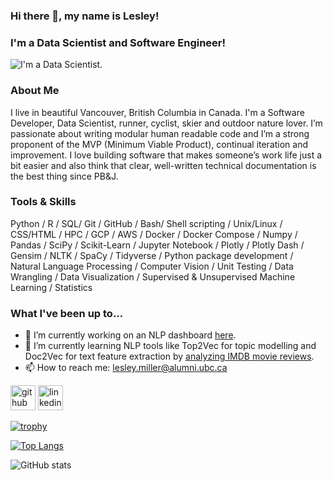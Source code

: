 ### Hi there 👋, my name is Lesley!
### I'm a Data Scientist and Software Engineer! 
![I'm a Data Scientist. ](img/workstation.png)

### About Me
I live in beautiful Vancouver, British Columbia in Canada. I'm a Software Developer, Data Scientist, runner, cyclist, skier and outdoor nature lover. I’m passionate about writing modular human readable code and I’m a strong proponent of the MVP (Minimum Viable Product), continual iteration and improvement. I love building software that makes someone’s work life just a bit easier and also think that clear, well-written technical documentation is the best thing since PB&J.


### Tools & Skills
Python / R / SQL/ Git / GitHub / Bash/ Shell scripting / Unix/Linux / CSS/HTML / HPC / GCP / AWS / Docker / Docker Compose / Numpy / Pandas / SciPy / Scikit-Learn / Jupyter Notebook / Plotly / Plotly Dash / Gensim / NLTK / SpaCy / Tidyverse / Python package development / Natural Language Processing / Computer Vision / Unit Testing / Data Wrangling / Data Visualization / Supervised & Unsupervised Machine Learning / Statistics

### What I've been up to...

- 🔭 I’m currently working on an NLP dashboard [here](https://imdb-text-analysis.herokuapp.com/).
- 🌱 I’m currently learning NLP tools like Top2Vec for topic modelling and Doc2Vec for text feature extraction by [analyzing IMDB movie reviews](https://github.com/aromatic-toast/IMDB_Sentiment_Analysis).
- 📫 How to reach me: lesley.miller@alumni.ubc.ca 


[<img src='https://cdn.jsdelivr.net/npm/simple-icons@3.0.1/icons/github.svg' alt='github' height='40'>](https://github.com/aromatic-toast)  [<img src='https://cdn.jsdelivr.net/npm/simple-icons@3.0.1/icons/linkedin.svg' alt='linkedin' height='40'>](https://www.linkedin.com/in/lesley-miller/)  

[![trophy](https://github-profile-trophy.vercel.app/?username=aromatic-toast&theme=algolia)](https://github.com/ryo-ma/github-profile-trophy)

[![Top Langs](https://github-readme-stats.vercel.app/api/top-langs/?username=aromatic-toast&theme=algolia)](https://github.com/anuraghazra/github-readme-stats)

![GitHub stats](https://github-readme-stats.vercel.app/api?username=aromatic-toast&theme=algolia&show_icons=true&count_private=true)  

